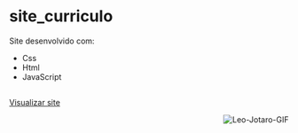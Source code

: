 # site_curriculo

Site desenvolvido com:
- Css
- Html
- JavaScript

##
<a href="https://lphbackspace.github.io/Leo-Wheels/leo%20wheels/index.html">Visualizar site</a>


<img align="right" alt="Leo-Jotaro-GIF" src="https://cdn.discordapp.com/attachments/900862006763081818/900938513757929492/Leo-wheels.GIF">
